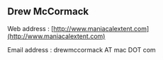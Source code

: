 

## Drew McCormack

Web address : [http://www.maniacalextent.com](http://www.maniacalextent.com) 

Email address : drewmccormack AT mac DOT com 

